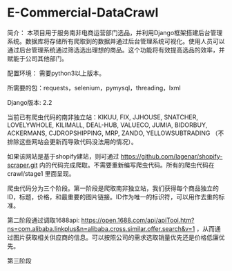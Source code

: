 # E-Commercial-DataCrawl

简介：
本项目用于服务南非电商运营部门选品，并利用Django框架搭建后台管理系统。数据库将存储所有爬取到的数据并通过后台管理系统可视化。使用人员可以通过后台管理系统通过筛选选出理想的商品。这个功能将有效提高选品的效率，并赋能于公司其他部门。


配置环境：
需要python3以上版本。

所需要的包：requests，selenium，pymysql，threading，lxml

Django版本: 2.2


当前已有爬虫代码的南非独立站：KIKUU, FIX, JJHOUSE, SNATCHER, LOVELYWHOLE, KILIMALL, DEAL-HUB, VALUECO, JUMIA, BIDORBUY, ACKERMANS, CJDROPSHIPPING, MRP, ZANDO, YELLOWSUBTRADING （不排除这些网站会更新而导致代码没法用的情况）。

如果该网站是基于shopify建站，则可通过 https://github.com/lagenar/shopify-scraper.git 内的代码完成爬取。不需要重新编写爬虫代码。所有的爬虫代码在crawl/stage1 里面呈现。


爬虫代码分为三个阶段。第一阶段是爬取南非独立站，我们获得每个商品独立的ID，标题，价格，和最重要的图片链接。ID作为唯一的标识符，可以用作去重的标准。

第二阶段通过调取1688api: https://open.1688.com/api/apiTool.htm?ns=com.alibaba.linkplus&n=alibaba.cross.similar.offer.search&v=1 ，从而通过图片获取相关供应商的信息。可以按照公司的需求选取销量优先还是价格低廉优先。

第三阶段
